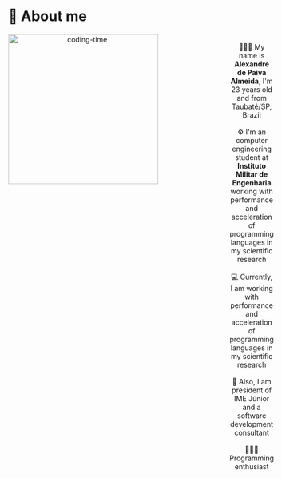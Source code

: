 # 💬 About me
<div style="text-align:center; display: flex; flex-direction:row; gap: 10em; height: 350em">
  <img align="left" height="300" alt="coding-time" src="http://www.web24zone.com/wp-content/uploads/2022/10/46207-programmer-1.gif">
  <div style="height: 350em">
    <br>
    🙋🏻‍♂️ My name is <strong>Alexandre de Paiva Almeida</strong>, I'm 23 years old and from Taubaté/SP, Brazil <br><br>
    ⚙️ I'm an computer engineering student at <strong>Instituto Militar de Engenharia</strong> working with performance and acceleration of programming languages in my scientific research <br><br>
    💻 Currently, I am working with performance and acceleration of programming languages in my scientific research <br><br>
    👔 Also, I am president of <storng>IME Júnior</storng> and a software development consultant <br><br>
    🧑🏻‍💻 Programming enthusiast <br>
  </div>
</div>

<div  align="center">
  
# ✨ Personal skills

<div style="diplay: inline-block"><br>

<div style="diplay: inline-block"><br>

##  Front-end
<img align="center" alt="Alexaandre-js" height="55" width="55" src="https://cdn.jsdelivr.net/gh/devicons/devicon/icons/html5/html5-original.svg">
<img align="center" alt="Alexaandre-js" height="55" width="55" src="https://cdn.jsdelivr.net/gh/devicons/devicon/icons/css3/css3-original.svg">
<img align="center" alt="Alexaandre-js" height="55" width="55" src="https://cdn.jsdelivr.net/gh/devicons/devicon/icons/javascript/javascript-original.svg">
<img align="center" alt="Alexaandre-js" height="55" width="55" src="https://cdn.jsdelivr.net/gh/devicons/devicon/icons/nodejs/nodejs-original.svg">
<img align="center" alt="Alexaandre-js" height="55" width="55" src="https://cdn.jsdelivr.net/gh/devicons/devicon/icons/react/react-original.svg">
<img align="center" alt="Alexaandre-js" height="55" width="55" src="https://cdn.jsdelivr.net/gh/devicons/devicon/icons/tailwindcss/tailwindcss-plain.svg">
<img align="center" alt="Alexaandre-js" height="55" width="55" src="https://cdn.jsdelivr.net/gh/devicons/devicon/icons/redux/redux-original.svg">
</div>

<div style="diplay: inline-block"><br>

## Back-end
<img align="center" alt="Alexaandre-js" height="55" width="55" src="https://cdn.jsdelivr.net/gh/devicons/devicon/icons/firebase/firebase-plain.svg">
<img align="center" alt="Alexaandre-js" height="55" width="55" src="https://cdn.jsdelivr.net/gh/devicons/devicon/icons/python/python-original.svg">
<img align="center" alt="Alexaandre-js" height="55" width="55" src="https://cdn.jsdelivr.net/gh/devicons/devicon/icons/c/c-original.svg">
<img align="center" alt="Alexaandre-js" height="55" width="55" src="https://cdn.jsdelivr.net/gh/devicons/devicon/icons/cplusplus/cplusplus-original.svg">
</div>

</div>

<div>

## Libraries 
<div style="diplay: inline-block"><br>
<img align="center" alt="Alexaandre-js" height="55" width="55" src="https://cdn.jsdelivr.net/gh/devicons/devicon/icons/numpy/numpy-original.svg">
<img align="center" alt="Alexaandre-js" height="55" width="55" src="https://cdn.jsdelivr.net/gh/devicons/devicon/icons/pandas/pandas-original.svg">
<img align="center" alt="Alexaandre-js" height="55" width="55" src="https://images.plot.ly/logo/new-branding/plotly-logomark.png">

</div>

## Other
<div style="diplay: inline-block"><br>
<img align="center" alt="Alexaandre-js" height="55" width="55" src="https://cdn.jsdelivr.net/gh/devicons/devicon/icons/arduino/arduino-original.svg">
<img align="center" alt="Alexaandre-js" height="55" width="55" src="https://cdn.jsdelivr.net/gh/devicons/devicon/icons/figma/figma-original.svg">
<img align="center" alt="Alexaandre-js" height="55" width="55" src="https://cdn.jsdelivr.net/gh/devicons/devicon/icons/latex/latex-original.svg">
</div>

</div>

</div>

<!-- # Stats
<div>
  <a href="https://github.com/Alexaandrepaiva">
  <img height="150em" src="http://github-readme-stats.vercel.app/api?username=alexaandrepaiva&show_icons=true&theme=chartreuse-dark&include_all_commits=true&count_private=true&hide=issues,contribs"/>
  <img height="150em" src="http://github-readme-stats.vercel.app/api/top-langs/?username=alexaandrepaiva&layout=compact&langs_count=16&theme=chartreuse-dark&count_private=true"/>
</div> -->








            
          
